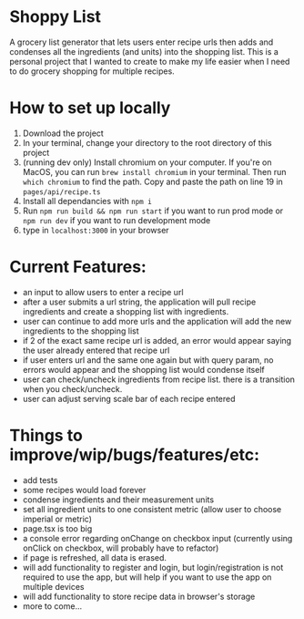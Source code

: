 # Shoppy List

A grocery list generator that lets users enter recipe urls then adds and condenses all the ingredients (and units) into the shopping list.
This is a personal project that I wanted to create to make my life easier when I need to do grocery shopping for multiple recipes.

# How to set up locally

1. Download the project
2. In your terminal, change your directory to the root directory of this project
3. (running dev only) Install chromium on your computer. If you're on MacOS, you can run `brew install chromium` in your terminal. Then run `which chromium` to find the path. Copy and paste the path on line 19 in `pages/api/recipe.ts`
4. Install all dependancies with `npm i`
5. Run `npm run build && npm run start` if you want to run prod mode or `npm run dev` if you want to run development mode
6. type in `localhost:3000` in your browser

# Current Features:

- an input to allow users to enter a recipe url
- after a user submits a url string, the application will pull recipe ingredients and create a shopping list with ingredients.
- user can continue to add more urls and the application will add the new ingredients to the shopping list
- if 2 of the exact same recipe url is added, an error would appear saying the user already entered that recipe url
- if user enters url and the same one again but with query param, no errors would appear and the shopping list would condense itself
- user can check/uncheck ingredients from recipe list. there is a transition when you check/uncheck.
- user can adjust serving scale bar of each recipe entered

# Things to improve/wip/bugs/features/etc:

- add tests
- some recipes would load forever
- condense ingredients and their measurement units
- set all ingredient units to one consistent metric (allow user to choose imperial or metric)
- page.tsx is too big
- a console error regarding onChange on checkbox input (currently using onClick on checkbox, will probably have to refactor)
- if page is refreshed, all data is erased.
- will add functionality to register and login, but login/registration is not required to use the app, but will help if you want to use the app on multiple devices
- will add functionality to store recipe data in browser's storage
- more to come...
